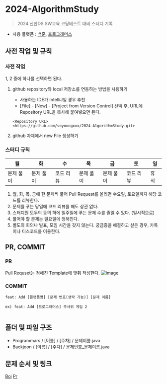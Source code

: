 # 2024-AlgorithmStudy

> 2024 신한DS SW교육 코딩테스트 대비 스터디 기록
- 사용 플랫폼 : [백준](https://www.acmicpc.net/), [프로그래머스](https://programmers.co.kr/)

## 사전 작업 및 규칙

### 사전 작업

1, 2 중에 하나를 선택하면 된다.

1. github repository와 local 저장소를 연동하는 방법을 사용하기
    - 사용하는 IDE가 IntelliJ일 경우 추천
    - [File] - [New] - [Project from Version Control] 선택 후, URL에 Repository URL을 복사해 붙여넣으면 된다.

    ```
    <Repository URL>
    <https://github.com/soyoungxxx/2024-AlgorithmStudy.git>
    
    ```

 2. github 자체에서 new File 생성하기

### 스터디 규칙

| 월 | 화 | 수 | 목 | 금 | 토 | 일 |
| --- | --- | --- | --- | --- | --- | --- |
| 문제 풀이 | 문제 풀이 | 코드 리뷰 | 문제 풀이 | 문제 풀이 | 코드 리뷰 | 휴식 |
 
1. 월, 화, 목, 금에 한 문제씩 풀어 Pull Request를 올리면 수요일, 토요일까지 해당 코드를 리뷰한다.
2. 문제를 푸는 당일에 코드 리뷰를 해도 상관 없다.
3. 스터디원 모두의 동의 하에 일주일에 푸는 문제 수를 줄일 수 있다. (일시적으로)
4. 풀어야 할 문제는 일요일에 정해진다.
5. 별도의 회의나 발표, 모임 시간을 갖지 않는다. 궁금증을 해결하고 싶은 경우, 카톡이나 디스코드를 이용한다.

## PR, COMMIT

### PR

Pull Requset는 정해진 Template에 맞춰 작성한다.
![image](https://github.com/soyoungxxx/AlgorithmStudy2024/assets/100336643/591abb57-331b-4790-b3ff-59ef32eca357)


### COMMIT

```
feat: Add [플랫폼명] [문제 번호(생략 가능)] [문제 이름]
  
ex) feat: Add [프로그래머스] 주사위 게임 2
   
```

## 폴더 및 파일 구조

- Programmars / [이름] / [주차] / 문제이름.java <br>
- Baekjoon / [이름] / [주차] / 문제번호_문제이름.java

## 문제 순서 및 링크
[Boj](https://github.com/soyoungxxx/AlgorithmStudy2024/blob/main/src/baekjoon/Boj.md)
[Pr](https://github.com/soyoungxxx/AlgorithmStudy2024/blob/main/src/programmers/Pr.md)